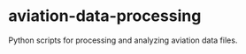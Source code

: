 aviation-data-processing
========================

Python scripts for processing and analyzing aviation data files.
